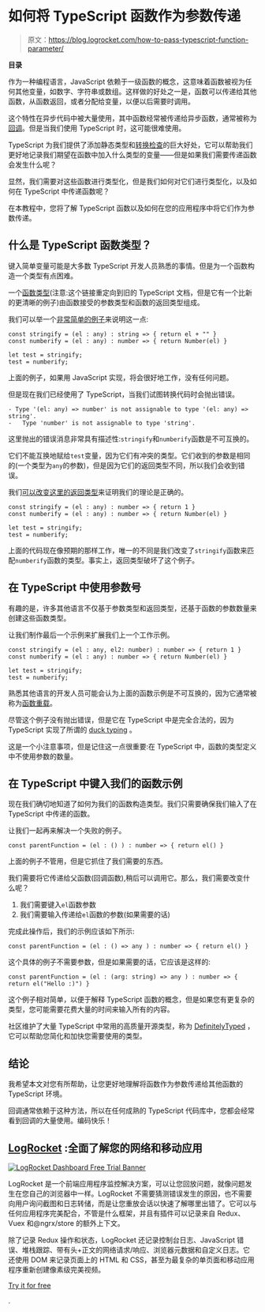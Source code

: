 # 如何将 TypeScript 函数作为参数传递

> 原文：<https://blog.logrocket.com/how-to-pass-typescript-function-parameter/>

**目录**

作为一种编程语言，JavaScript 依赖于一级函数的概念，这意味着函数被视为任何其他变量，如数字、字符串或数组。这样做的好处之一是，函数可以传递给其他函数，从函数返回，或者分配给变量，以便以后需要时调用。

这个特性在异步代码中被大量使用，其中函数经常被传递给异步函数，通常被称为[回调](https://www.w3schools.com/js/js_callback.asp)。但是当我们使用 TypeScript 时，这可能很难使用。

TypeScript 为我们提供了添加静态类型和[转换检查](https://dev.to/kealanparr/compiling-vs-transpiling-3h9i)的巨大好处，它可以帮助我们更好地记录我们期望在函数中加入什么类型的变量——但是如果我们需要传递函数会发生什么呢？

显然，我们需要对这些函数进行类型化，但是我们如何对它们进行类型化，以及如何在 TypeScript 中传递函数呢？

在本教程中，您将了解 TypeScript 函数以及如何在您的应用程序中将它们作为参数传递。

## 什么是 TypeScript 函数类型？

键入简单变量可能是大多数 TypeScript 开发人员熟悉的事情。但是为一个函数构造一个类型有点困难。

一个[函数类型](https://www.typescriptlang.org/docs/handbook/functions.html#writing-the-function-type)(注意:这个链接重定向到旧的 TypeScript 文档，但是它有一个比新的更清晰的例子)由函数接受的参数类型和函数的返回类型组成。

我们可以举一个[非常简单的例子](https://www.typescriptlang.org/play?#code/MYewdgzgLgBNBOBLMBzRAzAnjAvDAFAKYA2MAXDAIZiYCU5cUSquAfDAN4zyFQCu8MDBIwA1DABEEmAF8YAWABQoSLDB8AtgCNCSLLgIiK1Og3XbdbTt14ChAOU074RYvRlKlxXjCiFoBgjIaFgA3Ep+AXjmzhiYoUA)来说明这一点:

```
const stringify = (el : any) : string => { return el + "" } 
const numberify = (el : any) : number => { return Number(el) }

let test = stringify;
test = numberify;

```

上面的例子，如果用 JavaScript 实现，将会很好地工作，没有任何问题。

但是现在我们已经使用了 TypeScript，当我们试图转换代码时会抛出错误。

```
- Type '(el: any) => number' is not assignable to type '(el: any) => string'.
-   Type 'number' is not assignable to type 'string'.

```

这里抛出的错误消息非常具有描述性:`stringify`和`numberify`函数是不可互换的。

它们不能互换地赋给`test`变量，因为它们有冲突的类型。它们收到的参数是相同的(一个类型为`any`的参数)，但是因为它们的返回类型不同，所以我们会收到错误。

我们[可以改变这里的返回类型](https://www.typescriptlang.org/play?ssl=5&ssc=18&pln=1&pc=1#code/MYewdgzgLgBNBOBLMBzRAzAnjAvDAFAKYA2MAXDAIZiYCU5MYArgLYBGh8uAfDAN4x4hKE3hgYARhgBfGAFgAUKEixm7Thmx4ipCtToM1HLjl4ChIsTAByrYzvrTFi4sJhRC0XHChJUmgG5FDy88Iw0sAKA)来证明我们的理论是正确的。

```
const stringify = (el : any) : number => { return 1 } 
const numberify = (el : any) : number => { return Number(el) }

let test = stringify;
test = numberify;

```

上面的代码现在像预期的那样工作，唯一的不同是我们改变了`stringify`函数来匹配`numberify`函数的类型。事实上，返回类型破坏了这个例子。

## 在 TypeScript 中使用参数号

有趣的是，许多其他语言不仅基于参数类型和返回类型，还基于函数的参数数量来创建这些函数类型。

让我们制作最后一个示例来扩展我们上一个工作示例。

```
const stringify = (el : any, el2: number) : number => { return 1 } 
const numberify = (el : any) : number => { return Number(el) }

let test = stringify;
test = numberify;

```

熟悉其他语言的开发人员可能会认为上面的函数示例是不可互换的，因为它通常被称为[函数重载](https://en.wikipedia.org/wiki/Function_overloading)。

尽管这个例子没有抛出错误，但是它在 TypeScript 中是完全合法的，因为 TypeScript 实现了所谓的 [duck typing](https://stackoverflow.com/questions/4205130/what-is-duck-typing) 。

这是一个小注意事项，但是记住这一点很重要:在 TypeScript 中，函数的类型定义中不使用参数的数量。

## 在 TypeScript 中键入我们的函数示例

现在我们确切地知道了如何为我们的函数构造类型。我们只需要确保我们输入了在 TypeScript 中传递的函数。

让我们一起再来解决一个失败的例子。

```
const parentFunction = (el : () ) : number => { return el() } 

```

上面的例子不管用，但是它抓住了我们需要的东西。

我们需要将它传递给父函数(回调函数),稍后可以调用它。那么，我们需要改变什么呢？

1.  我们需要键入`el`函数参数
2.  我们需要输入传递给`el`函数的参数(如果需要的话)

完成此操作后，我们的示例应该如下所示:

```
const parentFunction = (el : () => any ) : number => { return el() } 

```

这个具体的例子不需要参数，但是如果需要的话，它应该是这样的:

```
const parentFunction = (el : (arg: string) => any ) : number => { return el("Hello :)") } 

```

这个例子相对简单，以便于解释 TypeScript 函数的概念，但是如果您有更复杂的类型，您可能需要花费大量的时间来输入所有的内容。

社区维护了大量 TypeScript 中常用的高质量开源类型，称为 [DefinitelyTyped](https://github.com/DefinitelyTyped/DefinitelyTyped) ，它可以帮助您简化和加快您需要使用的类型。

## 结论

我希望本文对您有所帮助，让您更好地理解将函数作为参数传递给其他函数的 TypeScript 环境。

回调通常依赖于这种方法，所以在任何成熟的 TypeScript 代码库中，您都会经常看到回调的大量使用。编码快乐！

## [LogRocket](https://lp.logrocket.com/blg/typescript-signup) :全面了解您的网络和移动应用

[![LogRocket Dashboard Free Trial Banner](img/d6f5a5dd739296c1dd7aab3d5e77eeb9.png)](https://lp.logrocket.com/blg/typescript-signup)

LogRocket 是一个前端应用程序监控解决方案，可以让您回放问题，就像问题发生在您自己的浏览器中一样。LogRocket 不需要猜测错误发生的原因，也不需要向用户询问截图和日志转储，而是让您重放会话以快速了解哪里出错了。它可以与任何应用程序完美配合，不管是什么框架，并且有插件可以记录来自 Redux、Vuex 和@ngrx/store 的额外上下文。

除了记录 Redux 操作和状态，LogRocket 还记录控制台日志、JavaScript 错误、堆栈跟踪、带有头+正文的网络请求/响应、浏览器元数据和自定义日志。它还使用 DOM 来记录页面上的 HTML 和 CSS，甚至为最复杂的单页面和移动应用程序重新创建像素级完美视频。

[Try it for free](https://lp.logrocket.com/blg/typescript-signup)

.